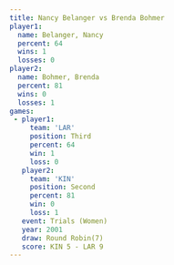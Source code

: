 ```yaml
---
title: Nancy Belanger vs Brenda Bohmer
player1:               
  name: Belanger, Nancy
  percent: 64          
  wins: 1              
  losses: 0            
player2:               
  name: Bohmer, Brenda 
  percent: 81          
  wins: 0              
  losses: 1            
games:
 - player1:         
     team: 'LAR'    
     position: Third
     percent: 64    
     win: 1         
     loss: 0        
   player2:          
     team: 'KIN'     
     position: Second
     percent: 81     
     win: 0          
     loss: 1         
   event: Trials (Women)
   year: 2001           
   draw: Round Robin(7) 
   score: KIN 5 - LAR 9 
---
```

